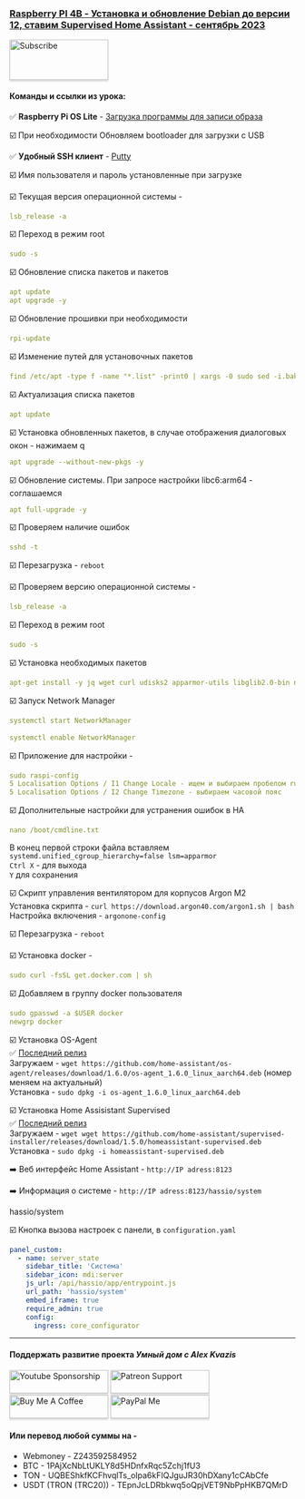 ### [Raspberry PI 4B - Установка и обновление Debian до версии 12, ставим Supervised Home Assistant - сентябрь 2023]( )

<a href="https://www.youtube.com/channel/UCcq9onYHbs6go3kDpfBoqhg?sub_confirmation=1" target="_blank"><img src="https://raw.githubusercontent.com/kvazis/training/master/lessons/img/subscribe.png" alt="Subscribe" style="height: 71px !important;width: 174px !important;box-shadow: 0px 3px 2px 0px rgba(190, 190, 190, 0.5) !important;-webkit-box-shadow: 0px 3px 2px 0px rgba(190, 190, 190, 0.5) !important;" ></a>


#### Команды и ссылки из урока:  

:white_check_mark: **Raspberry Pi OS Lite** - [Загрузка программы для записи образа](https://www.raspberrypi.org/software/)    

:ballot_box_with_check: При необходимости Обновляем bootloader для загрузки с USB    

:white_check_mark: **Удобный SSH клиент** - [Putty](https://www.putty.org/)

:ballot_box_with_check: Имя пользователя и пароль установленные при загрузке    

:ballot_box_with_check: Текущая версия операционной системы -     
```yaml
lsb_release -a
```
:ballot_box_with_check: Переход в режим root    
```yaml
sudo -s
```
:ballot_box_with_check: Обновление списка пакетов и пакетов    
```yaml
apt update
apt upgrade -y
```
:ballot_box_with_check: Обновление прошивки при необходимости    
```yaml
rpi-update
```
:ballot_box_with_check: Изменение путей для установочных пакетов    
```yaml
find /etc/apt -type f -name "*.list" -print0 | xargs -0 sudo sed -i.bak "s/bullseye/bookworm/g"
```
:ballot_box_with_check: Актуализация списка пакетов    
```yaml
apt update
```
:ballot_box_with_check: Установка обновленных пакетов, в случае отображения диалоговых окон - нажимаем q    
```yaml
apt upgrade --without-new-pkgs -y
```
:ballot_box_with_check: Обновление системы. При запросе настройки libc6:arm64 - соглашаемся    
```yaml
apt full-upgrade -y
```
:ballot_box_with_check: Проверяем наличие ошибок    
```yaml
sshd -t
```
:ballot_box_with_check: Перезагрузка - `reboot` 

:ballot_box_with_check: Проверяем версию операционной системы -     
```yaml
lsb_release -a
```
:ballot_box_with_check: Переход в режим root    
```yaml
sudo -s
```
:ballot_box_with_check: Установка необходимых пакетов    
```yaml
apt-get install -y jq wget curl udisks2 apparmor-utils libglib2.0-bin network-manager dbus systemd-journal-remote systemd-resolved
```
:ballot_box_with_check: Запуск Network Manager    
```yaml
systemctl start NetworkManager
 
systemctl enable NetworkManager
```
   
:ballot_box_with_check: Приложение для настройки - 
```yaml
sudo raspi-config
5 Localisation Options / I1 Change Locale - ищем и выбираем пробелом ru_UA.UTF-8 UTF-8
5 Localisation Options / I2 Change Timezone - выбираем часовой пояс
```

:ballot_box_with_check: Дополнительные настройки для устранения ошибок в НА    
```yaml
nano /boot/cmdline.txt
```
В конец первой строки файла вставляем `systemd.unified_cgroup_hierarchy=false lsm=apparmor`    
`Ctrl X` - для выхода    
`Y` для сохранения    

:ballot_box_with_check: Скрипт управления вентилятором для корпусов Argon M2    
Установка скрипта - `curl https://download.argon40.com/argon1.sh | bash`    
Настройка включения - `argonone-config`      

:ballot_box_with_check: Перезагрузка - `reboot` 


:ballot_box_with_check: Установка docker - 
```yaml
sudo curl -fsSL get.docker.com | sh
```
:ballot_box_with_check: Добавляем в группу docker пользователя
```yaml
sudo gpasswd -a $USER docker
newgrp docker
```

:ballot_box_with_check: Установка OS-Agent    
:white_check_mark: [Последний релиз](https://github.com/home-assistant/os-agent/releases/latest)    
Загружаем - `wget https://github.com/home-assistant/os-agent/releases/download/1.6.0/os-agent_1.6.0_linux_aarch64.deb` (номер меняем на актуальный)    
Установка - `sudo dpkg -i os-agent_1.6.0_linux_aarch64.deb`    

:ballot_box_with_check: Установка Home Assisistant Supervised    
:white_check_mark: [Последний релиз](https://github.com/home-assistant/supervised-installer/releases)    
Загружаем - `wget wget https://github.com/home-assistant/supervised-installer/releases/download/1.5.0/homeassistant-supervised.deb`    
Установка - `sudo dpkg -i homeassistant-supervised.deb`    

:arrow_right: Веб интерфейс Home Assistant - `http://IP adress:8123`    

:arrow_right: Информация о системе - `http://IP adress:8123/hassio/system`    

hassio/system

:ballot_box_with_check: Кнопка вызова настроек с панели, в `configuration.yaml`     
```yaml
panel_custom:
  - name: server_state
    sidebar_title: 'Система'
    sidebar_icon: mdi:server
    js_url: /api/hassio/app/entrypoint.js
    url_path: 'hassio/system'
    embed_iframe: true
    require_admin: true
    config:
      ingress: core_configurator 
```

____
#### Поддержать развитие проекта *Умный дом с Alex Kvazis*    
<a href="https://www.youtube.com/channel/UCcq9onYHbs6go3kDpfBoqhg/join" target="_blank"><img src="https://raw.githubusercontent.com/kvazis/training/master/lessons/img/youtube.png" alt="Youtube Sponsorship" style="height: 41px !important;width: 174px !important;box-shadow: 0px 3px 2px 0px rgba(190, 190, 190, 0.5) !important;-webkit-box-shadow: 0px 3px 2px 0px rgba(190, 190, 190, 0.5) !important;" ></a>
<a href="https://www.patreon.com/alex_kvazis" target="_blank"><img src="https://raw.githubusercontent.com/kvazis/training/master/lessons/img/patreon-button.png" alt="Patreon Support" style="height: 41px !important;width: 174px !important;box-shadow: 0px 3px 2px 0px rgba(190, 190, 190, 0.5) !important;-webkit-box-shadow: 0px 3px 2px 0px rgba(190, 190, 190, 0.5) !important;" ></a>
<a href="https://www.buymeacoffee.com/greatkvazis" target="_blank"><img src="https://raw.githubusercontent.com/kvazis/training/master/lessons/img/buymeacoffee.png" alt="Buy Me A Coffee" style="height: 41px !important;width: 174px !important;box-shadow: 0px 3px 2px 0px rgba(190, 190, 190, 0.5) !important;-webkit-box-shadow: 0px 3px 2px 0px rgba(190, 190, 190, 0.5) !important;" ></a>
<a href="https://www.paypal.com/paypalme/greatkvazis" target="_blank"><img src="https://raw.githubusercontent.com/kvazis/training/master/lessons/img/paypal.png" alt="PayPal Me" style="height: 41px !important;width: 174px !important;box-shadow: 0px 3px 2px 0px rgba(190, 190, 190, 0.5) !important;-webkit-box-shadow: 0px 3px 2px 0px rgba(190, 190, 190, 0.5) !important;" ></a>

#### Или перевод любой суммы на -     
* Webmoney - Z243592584952
* BTC - 1PAjXcNbLtUKLY8d5HDnfxRqc5Zchj1fU3    
* TON - UQBEShkfKCFhvqlTs_oIpa6kFIQJguJR30hDXany1cCAbCfe    
* USDT (TRON (TRC20)) - TEpnJcLDRbkwq5oQpjVET9NbPpHKB7QMrD    